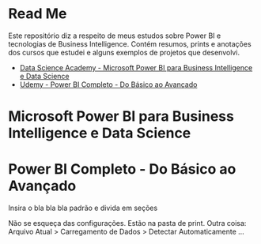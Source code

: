 # Read Me

Este repositório diz a respeito de meus estudos sobre Power BI e tecnologias de Business Intelligence. Contém resumos, prints e anotações dos cursos que estudei e alguns exemplos de projetos que desenvolvi.

-  [Data Science Academy - Microsoft Power BI para Business Intelligence e Data Science](ReadMe.md/#microsoft-power-bi-para-business-intelligence-e-data-science)
- [Udemy - Power BI Completo - Do Básico ao Avançado](ReadMe.md/#power-bi-completo---do-básico-ao-avançado)

# Microsoft Power BI para Business Intelligence e Data Science

# Power BI Completo - Do Básico ao Avançado

Insira o bla bla bla padrão e divida em seções

Não se esqueça das configurações. Estão na pasta de print. Outra coisa: Arquivo Atual > Carregamento de Dados > Detectar Automaticamente ...